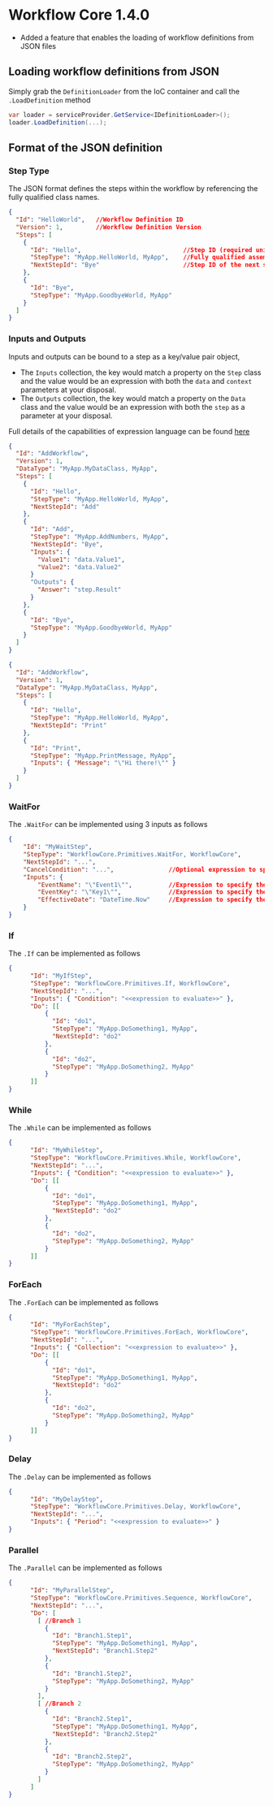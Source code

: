 # Workflow Core 1.4.0

* Added a feature that enables the loading of workflow definitions from JSON files


## Loading workflow definitions from JSON

Simply grab the `DefinitionLoader` from the IoC container and call the `.LoadDefinition` method

```c#
var loader = serviceProvider.GetService<IDefinitionLoader>();
loader.LoadDefinition(...);
```

## Format of the JSON definition

### Step Type

The JSON format defines the steps within the workflow by referencing the fully qualified class names.

```json
{
  "Id": "HelloWorld",	//Workflow Definition ID
  "Version": 1,			//Workflow Definition Version 
  "Steps": [
    {
      "Id": "Hello",							//Step ID (required unique key for each step)
      "StepType": "MyApp.HelloWorld, MyApp",	//Fully qualified assembly class name of the step
      "NextStepId": "Bye"						//Step ID of the next step after this one completes
    },        
    {
      "Id": "Bye",
      "StepType": "MyApp.GoodbyeWorld, MyApp"
    }
  ]
}
```

### Inputs and Outputs

Inputs and outputs can be bound to a step as a key/value pair object, 
* The `Inputs` collection, the key would match a property on the `Step` class and the value would be an expression with both the `data` and `context` parameters at your disposal.
* The `Outputs` collection, the key would match a property on the `Data` class and the value would be an expression with both the `step` as a parameter at your disposal.

Full details of the capabilities of  expression language can be found [here](https://github.com/StefH/System.Linq.Dynamic.Core/wiki/Dynamic-Expressions#expression-language)

```json
{
  "Id": "AddWorkflow",
  "Version": 1,
  "DataType": "MyApp.MyDataClass, MyApp",
  "Steps": [
    {
      "Id": "Hello",
      "StepType": "MyApp.HelloWorld, MyApp",
      "NextStepId": "Add"
    },
	{
      "Id": "Add",
      "StepType": "MyApp.AddNumbers, MyApp",
      "NextStepId": "Bye",
      "Inputs": { 
		"Value1": "data.Value1",
		"Value2": "data.Value2" 
	  }
	  "Outputs": { 
		"Answer": "step.Result" 
	  }
    },    
    {
      "Id": "Bye",
      "StepType": "MyApp.GoodbyeWorld, MyApp"
    }
  ]
}
```

```json
{
  "Id": "AddWorkflow",
  "Version": 1,
  "DataType": "MyApp.MyDataClass, MyApp",
  "Steps": [
    {
      "Id": "Hello",
      "StepType": "MyApp.HelloWorld, MyApp",
      "NextStepId": "Print"
    },
	{
      "Id": "Print",
      "StepType": "MyApp.PrintMessage, MyApp",
      "Inputs": { "Message": "\"Hi there!\"" }
    }
  ]
}
```

### WaitFor

The `.WaitFor` can be implemented using 3 inputs as follows

```json
{
    "Id": "MyWaitStep",
    "StepType": "WorkflowCore.Primitives.WaitFor, WorkflowCore",
    "NextStepId": "...",
    "CancelCondition": "...",				//Optional expression to specify a cancel condition
    "Inputs": {
        "EventName": "\"Event1\"",			//Expression to specify the event name
        "EventKey": "\"Key1\"",				//Expression to specify the event key
        "EffectiveDate": "DateTime.Now"		//Expression to specify the effective date
    }
}
```

### If

The `.If` can be implemented as follows

```json
{
      "Id": "MyIfStep",
      "StepType": "WorkflowCore.Primitives.If, WorkflowCore",
      "NextStepId": "...",
      "Inputs": { "Condition": "<<expression to evaluate>>" },
      "Do": [[
          {
            "Id": "do1",
            "StepType": "MyApp.DoSomething1, MyApp",
            "NextStepId": "do2"
          },
          {
            "Id": "do2",
            "StepType": "MyApp.DoSomething2, MyApp"
          }
      ]]
}
```

### While

The `.While` can be implemented as follows

```json
{
      "Id": "MyWhileStep",
      "StepType": "WorkflowCore.Primitives.While, WorkflowCore",
      "NextStepId": "...",
      "Inputs": { "Condition": "<<expression to evaluate>>" },
      "Do": [[
          {
            "Id": "do1",
            "StepType": "MyApp.DoSomething1, MyApp",
            "NextStepId": "do2"
          },
          {
            "Id": "do2",
            "StepType": "MyApp.DoSomething2, MyApp"
          }
      ]]
}
```

### ForEach

The `.ForEach` can be implemented as follows

```json
{
      "Id": "MyForEachStep",
      "StepType": "WorkflowCore.Primitives.ForEach, WorkflowCore",
      "NextStepId": "...",
      "Inputs": { "Collection": "<<expression to evaluate>>" },
      "Do": [[
          {
            "Id": "do1",
            "StepType": "MyApp.DoSomething1, MyApp",
            "NextStepId": "do2"
          },
          {
            "Id": "do2",
            "StepType": "MyApp.DoSomething2, MyApp"
          }
      ]]
}
```

### Delay

The `.Delay` can be implemented as follows

```json
{
      "Id": "MyDelayStep",
      "StepType": "WorkflowCore.Primitives.Delay, WorkflowCore",
      "NextStepId": "...",
      "Inputs": { "Period": "<<expression to evaluate>>" }
}
```


### Parallel

The `.Parallel` can be implemented as follows

```json
{
      "Id": "MyParallelStep",
      "StepType": "WorkflowCore.Primitives.Sequence, WorkflowCore",
      "NextStepId": "...",
      "Do": [
		[ //Branch 1
          {
            "Id": "Branch1.Step1",
            "StepType": "MyApp.DoSomething1, MyApp",
            "NextStepId": "Branch1.Step2"
          },
          {
            "Id": "Branch1.Step2",
            "StepType": "MyApp.DoSomething2, MyApp"
          }
		],
		[ //Branch 2
          {
            "Id": "Branch2.Step1",
            "StepType": "MyApp.DoSomething1, MyApp",
            "NextStepId": "Branch2.Step2"
          },
          {
            "Id": "Branch2.Step2",
            "StepType": "MyApp.DoSomething2, MyApp"
          }
		]
	  ]
}
```